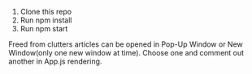 1. Clone this repo
2. Run npm install
3. Run npm start

Freed from clutters articles can be opened in Pop-Up Window or New Window(only one new window at time). Choose one and comment out another in App.js rendering.